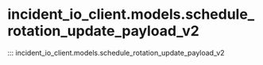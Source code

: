 # incident_io_client.models.schedule_rotation_update_payload_v2

::: incident_io_client.models.schedule_rotation_update_payload_v2